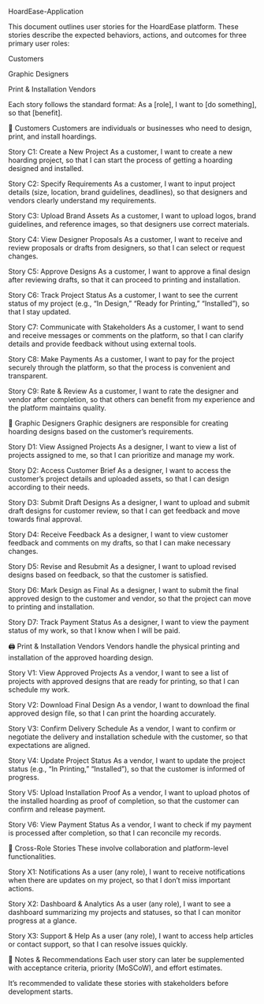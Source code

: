 HoardEase-Application

This document outlines user stories for the HoardEase platform. These stories describe the expected behaviors, actions, and outcomes for three primary user roles:

Customers

Graphic Designers

Print & Installation Vendors

Each story follows the standard format:
As a [role], I want to [do something], so that [benefit].

👤 Customers
Customers are individuals or businesses who need to design, print, and install hoardings.

Story C1: Create a New Project
As a customer, I want to create a new hoarding project, so that I can start the process of getting a hoarding designed and installed.

Story C2: Specify Requirements
As a customer, I want to input project details (size, location, brand guidelines, deadlines), so that designers and vendors clearly understand my requirements.

Story C3: Upload Brand Assets
As a customer, I want to upload logos, brand guidelines, and reference images, so that designers use correct materials.

Story C4: View Designer Proposals
As a customer, I want to receive and review proposals or drafts from designers, so that I can select or request changes.

Story C5: Approve Designs
As a customer, I want to approve a final design after reviewing drafts, so that it can proceed to printing and installation.

Story C6: Track Project Status
As a customer, I want to see the current status of my project (e.g., “In Design,” “Ready for Printing,” “Installed”), so that I stay updated.

Story C7: Communicate with Stakeholders
As a customer, I want to send and receive messages or comments on the platform, so that I can clarify details and provide feedback without using external tools.

Story C8: Make Payments
As a customer, I want to pay for the project securely through the platform, so that the process is convenient and transparent.

Story C9: Rate & Review
As a customer, I want to rate the designer and vendor after completion, so that others can benefit from my experience and the platform maintains quality.

🎨 Graphic Designers
Graphic designers are responsible for creating hoarding designs based on the customer’s requirements.

Story D1: View Assigned Projects
As a designer, I want to view a list of projects assigned to me, so that I can prioritize and manage my work.

Story D2: Access Customer Brief
As a designer, I want to access the customer’s project details and uploaded assets, so that I can design according to their needs.

Story D3: Submit Draft Designs
As a designer, I want to upload and submit draft designs for customer review, so that I can get feedback and move towards final approval.

Story D4: Receive Feedback
As a designer, I want to view customer feedback and comments on my drafts, so that I can make necessary changes.

Story D5: Revise and Resubmit
As a designer, I want to upload revised designs based on feedback, so that the customer is satisfied.

Story D6: Mark Design as Final
As a designer, I want to submit the final approved design to the customer and vendor, so that the project can move to printing and installation.

Story D7: Track Payment Status
As a designer, I want to view the payment status of my work, so that I know when I will be paid.

🖨️ Print & Installation Vendors
Vendors handle the physical printing and installation of the approved hoarding design.

Story V1: View Approved Projects
As a vendor, I want to see a list of projects with approved designs that are ready for printing, so that I can schedule my work.

Story V2: Download Final Design
As a vendor, I want to download the final approved design file, so that I can print the hoarding accurately.

Story V3: Confirm Delivery Schedule
As a vendor, I want to confirm or negotiate the delivery and installation schedule with the customer, so that expectations are aligned.

Story V4: Update Project Status
As a vendor, I want to update the project status (e.g., “In Printing,” “Installed”), so that the customer is informed of progress.

Story V5: Upload Installation Proof
As a vendor, I want to upload photos of the installed hoarding as proof of completion, so that the customer can confirm and release payment.

Story V6: View Payment Status
As a vendor, I want to check if my payment is processed after completion, so that I can reconcile my records.

🔗 Cross-Role Stories
These involve collaboration and platform-level functionalities.

Story X1: Notifications
As a user (any role), I want to receive notifications when there are updates on my project, so that I don’t miss important actions.

Story X2: Dashboard & Analytics
As a user (any role), I want to see a dashboard summarizing my projects and statuses, so that I can monitor progress at a glance.

Story X3: Support & Help
As a user (any role), I want to access help articles or contact support, so that I can resolve issues quickly.

📝 Notes & Recommendations
Each user story can later be supplemented with acceptance criteria, priority (MoSCoW), and effort estimates.

It’s recommended to validate these stories with stakeholders before development starts.

